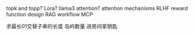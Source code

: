 topk and topp?
Lora?
llama3 attention? attention mechanisms
RLHF reward function design
RAG workflow
MCP



求最长01交替子串的长度
岛屿数量
进房间拿钥匙
